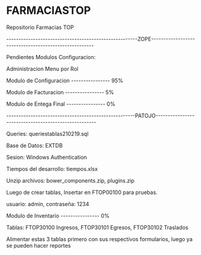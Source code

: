 # FARMACIASTOP
Repositorio Farmacias TOP

------------------------------------------------------ZOPE------------------------------------------------------


Pendientes Modulos Configuracion:


Administracion Menu por Rol





Modulo de Configuracion ---------------- 95%

Modulo de Facturacion   ---------------- 5%

Modulo de Entega Final  ---------------- 0%



-----------------------------------------------------PATOJO-----------------------------------------------------


Queries: queriestablas210219.sql

Base de Datos: EXTDB

Sesion: Windows Authentication

Tiempos del desarrollo: tiempos.xlsx

Unzip archivos: bower_components.zip, plugins.zip

Luego de crear tablas, Insertar en FTOP00100 para pruebas. 

usuario: admin, contraseña: 1234


Modulo de Inventario   ---------------- 0%

Tablas: FTOP30100 Ingresos, FTOP30101 Egresos, FTOP30102 Traslados

Alimentar estas 3 tablas primero con sus respectivos formularios, luego ya se pueden hacer reportes

